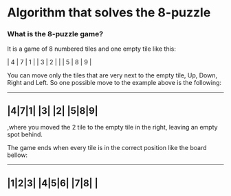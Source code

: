 # Algorithm that solves the 8-puzzle


### What is the 8-puzzle game?

It is a game of 8 numbered tiles and one empty tile like this:

| 4 | 7 | 1 |
| 3 | 2 |   |
| 5 | 8 | 9 |


You can move only the tiles that are very next to the empty tile, Up, Down, Right and Left. So one possible move to the example above is the following:

-------
|4|7|1|
|3| |2|
|5|8|9|
-------

,where you moved the 2 tile to the empty tile in the right, leaving an empty spot behind.


The game ends when every tile is in the correct position like the board bellow:

-------
|1|2|3|
|4|5|6|
|7|8| |
-------
